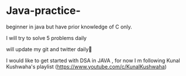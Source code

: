 # Java-practice-
beginner in java but have prior knowledge of C only. 

I will try to solve 5 problems daily 

will update my git and twitter daily😤

I would like to get started with DSA in JAVA , for now I m following Kunal Kushwaha's playlist (https://www.youtube.com/c/KunalKushwaha)
